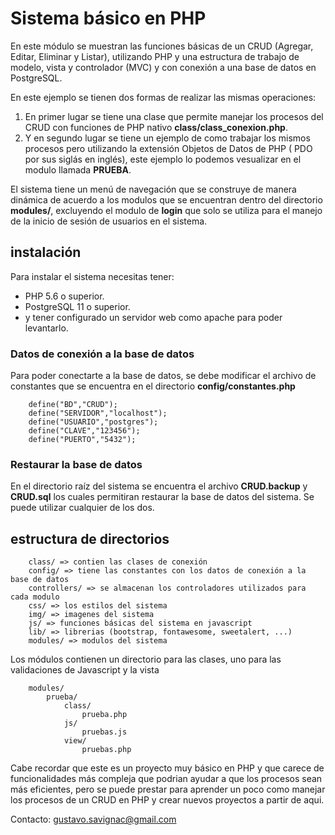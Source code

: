# Sistema básico en PHP

En este módulo se muestran las funciones básicas de un CRUD (Agregar, Editar, Eliminar y Listar), utilizando PHP y una estructura de trabajo de modelo, vista y controlador (MVC) y con conexión a una base de datos en PostgreSQL.

En este ejemplo se tienen dos formas de realizar las mismas operaciones:

1. En primer lugar se tiene una clase que permite manejar los procesos del CRUD con funciones de PHP nativo **class/class_conexion.php**. 
2. Y en segundo lugar se tiene un ejemplo de como trabajar los mismos procesos pero utilizando la extensión Objetos de Datos de PHP ( PDO por sus siglás en inglés), este ejemplo lo podemos vesualizar en el modulo llamada **PRUEBA**.

El sistema tiene un menú de navegación que se construye de manera dinámica de acuerdo a los modulos que se encuentran dentro del directorio **modules/**, excluyendo el modulo de **login** que solo se utiliza para el manejo de la inicio de sesión de usuarios en el sistema.


## instalación

Para instalar el sistema necesitas tener:

* PHP 5.6 o superior.
* PostgreSQL 11 o superior.
* y tener configurado un servidor web como apache para poder levantarlo.

### Datos de conexión a la base de datos

Para poder conectarte a la base de datos, se debe modificar el archivo de constantes que se encuentra en el directorio **config/constantes.php**

```
	define("BD","CRUD");
    define("SERVIDOR","localhost");
    define("USUARIO","postgres");
    define("CLAVE","123456");
    define("PUERTO","5432");
```

### Restaurar la base de datos

En el directorio raíz del sistema se encuentra el archivo **CRUD.backup** y **CRUD.sql** los cuales permitiran restaurar la base de datos del sistema. Se puede utilizar cualquier de los dos.


## estructura de directorios

```
	class/ => contien las clases de conexión
	config/ => tiene las constantes con los datos de conexión a la base de datos
	controllers/ => se almacenan los controladores utilizados para cada modulo
	css/ => los estilos del sistema
	img/ => imagenes del sistema
	js/ => funciones básicas del sistema en javascript
	lib/ => librerias (bootstrap, fontawesome, sweetalert, ...)
	modules/ => modulos del sistema
```

Los módulos contienen un directorio para las clases, uno para las validaciones de Javascript y la vista

```
	modules/
		prueba/
			class/
				prueba.php
			js/
				pruebas.js
			view/
				pruebas.php
```

Cabe recordar que este es un proyecto muy básico en PHP y que carece de funcionalidades más compleja que podrian ayudar a que los procesos sean más eficientes, pero se puede prestar para aprender un poco como manejar los procesos de un CRUD en PHP y crear nuevos proyectos a partir de aqui.

Contacto: gustavo.savignac@gmail.com